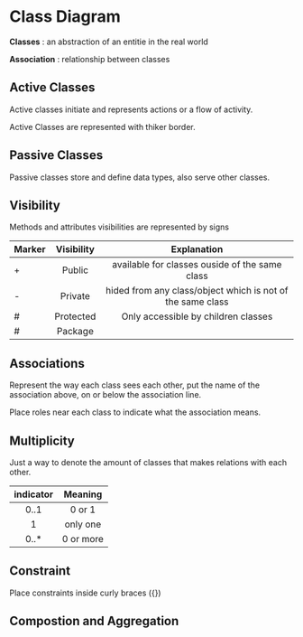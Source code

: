 # Class Diagram

**Classes** : an abstraction of an entitie in the real world

**Association** : relationship between classes

## Active Classes

Active classes initiate and represents actions or a flow of activity.

Active Classes are represented with thiker border.

## Passive Classes

Passive classes store and define data types, also serve other classes.

## Visibility

Methods and attributes visibilities are represented by signs

| Marker | Visibility |                        Explanation                         |
| ------ | :--------: | :--------------------------------------------------------: |
| +      |   Public   |       available for classes ouside of the same class       |
| -      |  Private   | hided from any class/object which is not of the same class |
| #      | Protected  |            Only accessible by children classes             |
| #      |  Package   |                                                            |

## Associations

Represent the way each class sees each other, put the name of the association above, on
or below the association line.

Place roles near each class to indicate what the association means.

## Multiplicity

Just a way to denote the amount of classes that makes relations with each other.

| indicator |  Meaning  |
| :-------: | :-------: |
|   0..1    |  0 or 1   |
|     1     | only one  |
|   0..\*   | 0 or more |

## Constraint

Place constraints inside curly braces ({})

## Compostion and Aggregation
